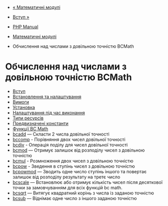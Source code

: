 - [« Математичні модулі](refs.math.md)
- [Вступ »](intro.bc.md)

- [PHP Manual](index.md)
- [Математичні модулі](refs.math.md)
- Обчислення над числами з довільною точністю BCMath

# Обчислення над числами з довільною точністю BCMath

- [Вступ](intro.bc.md)
- [Встановлення та налаштування](bc.setup.md)
- [Вимоги](bc.requirements.md)
- [Установка](bc.installation.md)
- [Налаштування під час виконання](bc.configuration.md)
- [Типи ресурсів](bc.resources.md)
- [Предвизначені константи](bc.constants.md)
- [Функції BC Math](ref.bc.md)
- [bcadd](function.bcadd.md) — Скласти 2 числа довільної
точності
- [bccomp](function.bccomp.md) - Порівняння двох чисел
довільної точності
- [bcdiv](function.bcdiv.md) - Операція поділу для чисел
довільної точності
- [bcmod](function.bcmod.md) — Отримує залишок від розподілу чисел
з довільною точністю
- [bcmul](function.bcmul.md) - Розмноження двох чисел з
довільною точністю
- [bcpow](function.bcpow.md) - Зведення в ступінь чисел з
довільною точністю
- [bcpowmod](function.bcpowmod.md) — Зводить одне число
ступінь іншого та повертає залишок від розподілу результату на
третє число
- [bcscale](function.bcscale.md) — Встановлює або отримує
кількість чисел після десяткової точки за замовчуванням для всіх
функцій bc math.
- [bcsqrt](function.bcsqrt.md) — Витягує квадратний корінь з
числа із заданою точністю
- [bcsub](function.bcsub.md) — Віднімає одне число з іншого
заданою точністю
